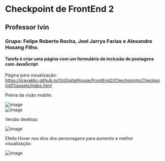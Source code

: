 <h1>Checkpoint de FrontEnd 2</h1>
<h2>Professor Ivin</h2>

<h3>Grupo: Felipe Roberto Rocha, Joel Jarrys Farias e Alexandre Hosang Filho.</h3>

<h4>Tarefa é criar uma página com um formulário de inclusão de postagens com JavaScript</h4>

Página para visualização:
https://jirayakbc.github.io/OnDigitalHouse/FrontEnd2/Chechpoints/Checkpoint01/assets/index.html


Prévia da visão mobile: <br>

![image](https://user-images.githubusercontent.com/87021275/159331736-9e2fda61-ea49-4af4-8a93-b0171a369ee4.png)<br>
![image](https://user-images.githubusercontent.com/87021275/159331798-1369f671-d345-48db-997d-3d8656d986b8.png)


Versão desktop:

![image](https://user-images.githubusercontent.com/87021275/159331905-f51221d5-72dc-4bf6-a59b-9a39436287a1.png)

Efeito Hover nos divs dos personagens para aumento e melhor visualização:

![image](https://user-images.githubusercontent.com/87021275/159331950-9f930a85-d382-4056-9be1-443544c65b40.png)
